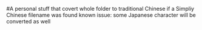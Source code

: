 #A personal stuff that covert whole folder to traditional Chinese if a Simpliy Chinese filename was found
known issue: some Japanese character will be converted as well
